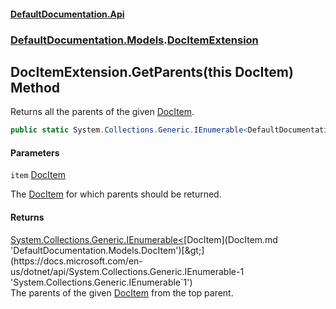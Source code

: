#### [DefaultDocumentation.Api](index.md 'index')
### [DefaultDocumentation.Models](index.md#DefaultDocumentation.Models 'DefaultDocumentation.Models').[DocItemExtension](DocItemExtension.md 'DefaultDocumentation.Models.DocItemExtension')

## DocItemExtension.GetParents(this DocItem) Method

Returns all the parents of the given [DocItem](DocItem.md 'DefaultDocumentation.Models.DocItem').

```csharp
public static System.Collections.Generic.IEnumerable<DefaultDocumentation.Models.DocItem> GetParents(this DefaultDocumentation.Models.DocItem item);
```
#### Parameters

<a name='DefaultDocumentation.Models.DocItemExtension.GetParents(thisDefaultDocumentation.Models.DocItem).item'></a>

`item` [DocItem](DocItem.md 'DefaultDocumentation.Models.DocItem')

The [DocItem](DocItem.md 'DefaultDocumentation.Models.DocItem') for which parents should be returned.

#### Returns
[System.Collections.Generic.IEnumerable&lt;](https://docs.microsoft.com/en-us/dotnet/api/System.Collections.Generic.IEnumerable-1 'System.Collections.Generic.IEnumerable`1')[DocItem](DocItem.md 'DefaultDocumentation.Models.DocItem')[&gt;](https://docs.microsoft.com/en-us/dotnet/api/System.Collections.Generic.IEnumerable-1 'System.Collections.Generic.IEnumerable`1')  
The parents of the given [DocItem](DocItem.md 'DefaultDocumentation.Models.DocItem') from the top parent.